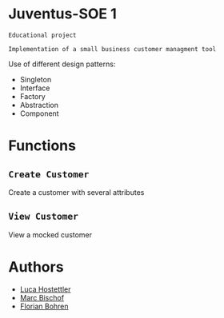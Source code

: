 # Juventus-SOE 1
```
Educational project

Implementation of a small business customer managment tool
```
Use of different design patterns:
- Singleton
- Interface
- Factory
- Abstraction
- Component


# Functions

## `Create Customer`

Create a customer with several attributes

## `View Customer`

View a mocked customer

# Authors

- [Luca Hostettler](https://github.com/Unlockedluca)
- [Marc Bischof](https://github.com/booooza)
- [Florian Bohren](https://github.com/a7xflo)
